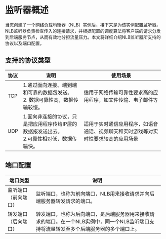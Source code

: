 # 监听器概述

当您创建了一个网络负载均衡器（NLB）实例后，接下来是为该实例配置监听器。NLB监听器负责检查传入的连接请求，并根据配置的调度算法将客户端的请求分发到后端服务节点，从而有效地分担流量压力。本文将详细介绍NLB监听器所支持的协议以及端口配置。

## 支持的协议类型

| 协议 | 说明                                                         | 使用场景                                                     |
| ---- | ------------------------------------------------------------ | ------------------------------------------------------------ |
| TCP  | 1.通过面向连接、端到端和可靠的数据包发送。<br />2. 数据可靠性高，数据传输较慢。 | 适用于网络传输可靠性要求高的应用程序，如文件传输、电子邮件等 |
| UDP  | 1.面向非连接的协议，只是把应用程序传给IP层的数据报发送出去。<br />2.可靠性相对低，数据传输快。 | 适用于实时通信应用程序，如语音通话、视频聊天和实时游戏等对实时性要求较高的应用场景 |

## 端口配置

| **端口类型**        | **说明**                                                     |
| -------------------- | ------------------------------------------------------------ |
| 监听端口（前向端口） | 监听端口，也称为前向端口，NLB用来接收请求并向后端服务器转发请求的端口。 |
| 转发端口（后向端口） | 转发端口，也称为后向端口，是后端服务器用来接收请求的端口。在一个NLB实例中，同一个NLB监听端口支持将流量转发至多个后端服务器的多个端口上。 |